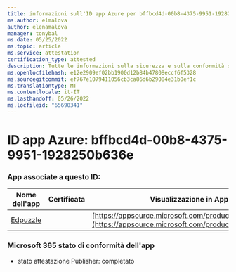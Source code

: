```yaml
---
title: informazioni sull'ID app Azure per bffbcd4d-00b8-4375-9951-1928250b636e
ms.author: elmalova
author: elenamalova
manager: tonybal
ms.date: 05/25/2022
ms.topic: article
ms.service: attestation
certification_type: attested
description: Tutte le informazioni sulla sicurezza e sulla conformità disponibili per bffbcd4d-00b8-4375-9951-1928250b636e.
ms.openlocfilehash: e12e2909ef02bb1900d12b84b47808eccf6f5328
ms.sourcegitcommit: ef767e1079411056cb3ca86d6b29084e31b0ef1c
ms.translationtype: MT
ms.contentlocale: it-IT
ms.lasthandoff: 05/26/2022
ms.locfileid: "65690341"
---
```

# <a name="azure-app-id-bffbcd4d-00b8-4375-9951-1928250b636e"></a>ID app Azure: bffbcd4d-00b8-4375-9951-1928250b636e


### <a name="apps-associated-with-this-id"></a>App associate a questo ID:
| **Nome dell'app** | **Certificata** | **Visualizzazione in AppSource** |
|--------------|---------------|-----------------------|
| [Edpuzzle](../forward/WA200003736.md) |  | [https://appsource.microsoft.com/product/office/WA200003736](https://appsource.microsoft.com/product/office/WA200003736) |

### <a name="microsoft-365-app-compliance-status"></a>Microsoft 365 stato di conformità dell'app
- stato attestazione Publisher: completato
